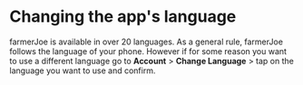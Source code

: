 # Changing the app's language

farmerJoe is available in over 20 languages. As a general rule, farmerJoe follows the language of your phone. However if for some reason you want to use a different language go to **Account** &gt; **Change Language** &gt; tap on the language you want to use and confirm.



